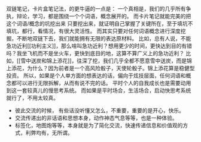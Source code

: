 双链笔记，卡片盒笔记法，的更牛逼的一点是：
一个真相是，我们的几乎所有争执，辩论，学习，都是围绕一个个词语，概念展开的。
而卡片笔记就能完美的把这个词语/概念的坑挖出来
只要挖出来，就证明自己掌握了关键所在，至于填坑不填坑，都行，看情况，有很大灵活性。
而其实只要对任何词语概念进行深度挖掘，不断地双链下去，我们就能拥有无限的表达原材料。
比如，总有人说，不能急功近利[[功利主义]]，那么啥叫急功近利？想用更少的时间，更快达到目的有错吗？我坐飞机而不是坐火车，更快到底目的地，这算不算广义上的急功近利？
比如，[[雪中送炭和锦上添花]]，往深了挖，我们几乎全都不愿意雪中送炭，而是锦上添花，为什么？因为前者是一个高风险骰子，天使轮骰子。锦上添花算是稳健型投资。
所以，如果是个人单方面的想表达的话，偏向于炫技层面，任何词语和概念都可以进行无限拆解，从而有说不完的话。
平时个人的自我成长也是需要动用到这一套较真儿的慢思考系统。
而如果是平时场合，生活场合，启动快思考系统就行了，不用太较真。
- 彼此交流的时候， 有些话没听懂又怎么，不重要，重要的是开心，快乐。
- 交流传递出的非话语和思想本身，动作神态气息等等，也是一种体验。
- 标签化，地图炮等等，本身就是为了简化交流，快速传递信息和价值观的方式，利弊均有，无所谓。